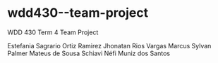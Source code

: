 # wdd430--team-project
WDD 430 Term 4 Team Project
<!-- Team06 Members -->
Estefania Sagrario Ortiz Ramirez
Jhonatan Rios Vargas
Marcus Sylvan Palmer
Mateus de Sousa Schiavi
Néfi Muniz dos Santos